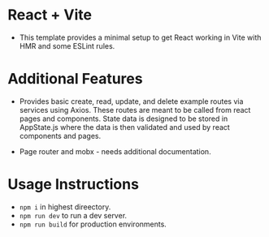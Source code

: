 # React + Vite

- This template provides a minimal setup to get React working in Vite with HMR and some ESLint rules.

# Additional Features

- Provides basic create, read, update, and delete example routes via services using Axios. 
These routes are meant to be called from react pages and components. State data is designed
to be stored in AppState.js where the data is then validated and used by react
components and pages.

- Page router and mobx - needs additional documentation.

# Usage Instructions
- `npm i` in highest direectory.
- `npm run dev` to run a dev server.
- `npm run build` for production environments.
